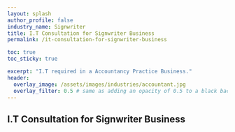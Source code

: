 ```yaml
---
layout: splash 
author_profile: false 
industry_name: Signwriter
title: I.T Consultation for Signwriter Business
permalink: /it-consultation-for-signwriter-business

toc: true
toc_sticky: true

excerpt: "I.T required in a Accountancy Practice Business."
header:
  overlay_image: /assets/images/industries/accountant.jpg
  overlay_filter: 0.5 # same as adding an opacity of 0.5 to a black background
---
```


## I.T Consultation for Signwriter Business
